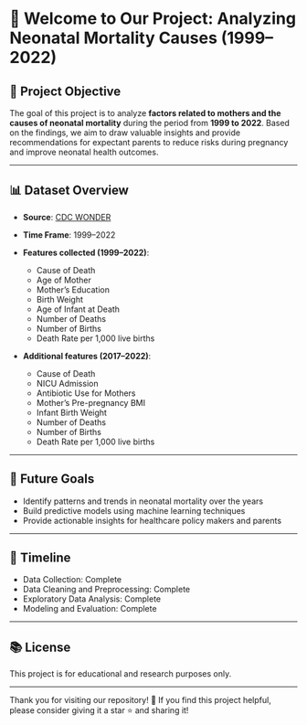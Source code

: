 # 👶 Welcome to Our Project: Analyzing Neonatal Mortality Causes (1999–2022)

## 🌟 Project Objective
The goal of this project is to analyze **factors related to mothers and the causes of neonatal mortality** during the period from **1999 to 2022**. Based on the findings, we aim to draw valuable insights and provide recommendations for expectant parents to reduce risks during pregnancy and improve neonatal health outcomes.

---

## 📊 Dataset Overview

- **Source**: [CDC WONDER](https://wonder.cdc.gov)  
- **Time Frame**: 1999–2022  
- **Features collected (1999–2022)**:
  - Cause of Death  
  - Age of Mother  
  - Mother’s Education  
  - Birth Weight  
  - Age of Infant at Death  
  - Number of Deaths  
  - Number of Births  
  - Death Rate per 1,000 live births

- **Additional features (2017–2022)**:
  - Cause of Death  
  - NICU Admission  
  - Antibiotic Use for Mothers  
  - Mother’s Pre-pregnancy BMI  
  - Infant Birth Weight  
  - Number of Deaths  
  - Number of Births  
  - Death Rate per 1,000 live births

---

## 🚀 Future Goals
- Identify patterns and trends in neonatal mortality over the years
- Build predictive models using machine learning techniques
- Provide actionable insights for healthcare policy makers and parents

---

## 📅 Timeline
- Data Collection: Complete
- Data Cleaning and Preprocessing: Complete
- Exploratory Data Analysis: Complete
- Modeling and Evaluation: Complete

---

## 📚 License
This project is for educational and research purposes only.

---

Thank you for visiting our repository! 🙏 If you find this project helpful, please consider giving it a star ⭐ and sharing it!
